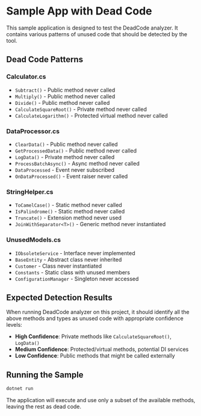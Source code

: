 # Sample App with Dead Code

This sample application is designed to test the DeadCode analyzer. It contains various patterns of unused code that should be detected by the tool.

## Dead Code Patterns

### Calculator.cs
- `Subtract()` - Public method never called
- `Multiply()` - Public method never called  
- `Divide()` - Public method never called
- `CalculateSquareRoot()` - Private method never called
- `CalculateLogarithm()` - Protected virtual method never called

### DataProcessor.cs
- `ClearData()` - Public method never called
- `GetProcessedData()` - Public method never called
- `LogData()` - Private method never called
- `ProcessBatchAsync()` - Async method never called
- `DataProcessed` - Event never subscribed
- `OnDataProcessed()` - Event raiser never called

### StringHelper.cs
- `ToCamelCase()` - Static method never called
- `IsPalindrome()` - Static method never called
- `Truncate()` - Extension method never used
- `JoinWithSeparator<T>()` - Generic method never instantiated

### UnusedModels.cs
- `IObsoleteService` - Interface never implemented
- `BaseEntity` - Abstract class never inherited
- `Customer` - Class never instantiated
- `Constants` - Static class with unused members
- `ConfigurationManager` - Singleton never accessed

## Expected Detection Results

When running DeadCode analyzer on this project, it should identify all the above methods and types as unused code with appropriate confidence levels:

- **High Confidence**: Private methods like `CalculateSquareRoot()`, `LogData()`
- **Medium Confidence**: Protected/virtual methods, potential DI services
- **Low Confidence**: Public methods that might be called externally

## Running the Sample

```bash
dotnet run
```

The application will execute and use only a subset of the available methods, leaving the rest as dead code.